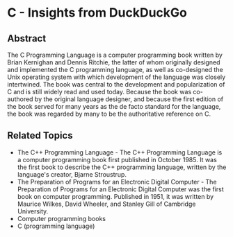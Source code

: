 # C - Insights from DuckDuckGo

## Abstract

The C Programming Language is a computer programming book written by Brian Kernighan and Dennis Ritchie, the latter of whom originally designed and implemented the C programming language, as well as co-designed the Unix operating system with which development of the language was closely intertwined. The book was central to the development and popularization of C and is still widely read and used today. Because the book was co-authored by the original language designer, and because the first edition of the book served for many years as the de facto standard for the language, the book was regarded by many to be the authoritative reference on C.

## Related Topics

- The C++ Programming Language - The C++ Programming Language is a computer programming book first published in October 1985. It was the first book to describe the C++ programming language, written by the language's creator, Bjarne Stroustrup.
- The Preparation of Programs for an Electronic Digital Computer - The Preparation of Programs for an Electronic Digital Computer was the first book on computer programming. Published in 1951, it was written by Maurice Wilkes, David Wheeler, and Stanley Gill of Cambridge University.
- Computer programming books
- C (programming language)
